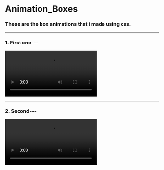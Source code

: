 # Animation_Boxes
<h3 align="left"> These are the box animations that i made using css.</h3>
<hr>
<h3 align="left">1. First one---</h3>
<video src="https://user-images.githubusercontent.com/76841209/128663650-3f4ee61e-6cb7-435b-9205-b8061c035767.mp4"></video>
<hr>
<h3 align = "left">2. Second---</h3>
<video src="https://user-images.githubusercontent.com/76841209/128663687-6cd0ac2c-6261-4348-885a-3ea6c497661c.mp4"</video>


